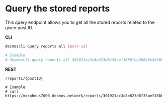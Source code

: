 # Query the stored reports
This query endpoint allows you to get all the stored reports related to the given
post ID. 

**CLI**
```bash
desmoscli query reports all [post-id]

# Example
# desmoscli query reports all 301921ac3c8e623d8f35aef1886fea20849e49f08ec8ddfdd9b96feaf0c4fd15
```

**REST**
```
/reports/{postID}

# Example
# curl https://morpheus7000.desmos.network/reports/301921ac3c8e623d8f35aef1886fea20849e49f08ec8ddfdd9b96feaf0c4fd15
```